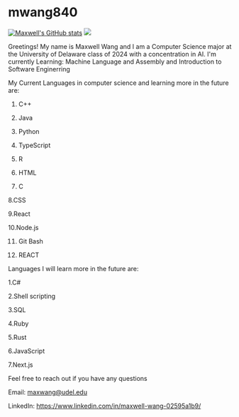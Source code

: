# mwang840
[![Maxwell's GitHub stats](https://github-readme-stats.vercel.app/api?username=mwang840)](https://github.com/mwang840/github-readme-stats)
  <img
  src="https://cr-skills-chart-widget.azurewebsites.net/api/api?username=mwang8404web&skills=Vue,C%2B%2B,C%23,SCSS,Svelte&width=820"
/>


Greetings! My name is Maxwell Wang and I am a  Computer Science major at the University of Delaware class of 2024 with a concentration in AI.
I'm currently Learning: Machine Language and Assembly and Introduction to Software Enginerring

My Current Languages in computer science and learning more in the future are:

1. C++ 

2. Java

3. Python

4. TypeScript 

5. R

6. HTML

7. C

8.CSS

9.React

10.Node.js

11. Git Bash

12. REACT


Languages I will learn more in the future are:

1.C#

2.Shell scripting

3.SQL

4.Ruby

5.Rust

6.JavaScript

7.Next.js

Feel free to reach out if you have any questions 

Email: maxwang@udel.edu

LinkedIn: https://www.linkedin.com/in/maxwell-wang-02595a1b9/


